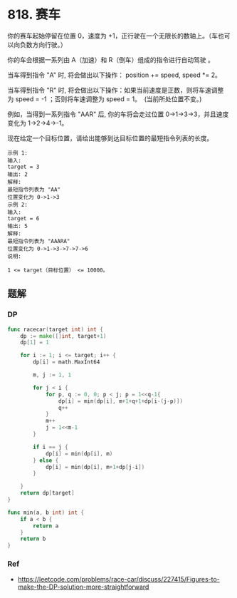 # 818. 赛车

你的赛车起始停留在位置 0，速度为 +1，正行驶在一个无限长的数轴上。（车也可以向负数方向行驶。）

你的车会根据一系列由 A（加速）和 R（倒车）组成的指令进行自动驾驶 。

当车得到指令 "A" 时, 将会做出以下操作： position += speed, speed *= 2。

当车得到指令 "R" 时, 将会做出以下操作：如果当前速度是正数，则将车速调整为 speed = -1 ；否则将车速调整为 speed = 1。  (当前所处位置不变。)

例如，当得到一系列指令 "AAR" 后, 你的车将会走过位置 0->1->3->3，并且速度变化为 1->2->4->-1。

现在给定一个目标位置，请给出能够到达目标位置的最短指令列表的长度。

```
示例 1:
输入:
target = 3
输出: 2
解释:
最短指令列表为 "AA"
位置变化为 0->1->3
示例 2:
输入:
target = 6
输出: 5
解释:
最短指令列表为 "AAARA"
位置变化为 0->1->3->7->7->6
说明:

1 <= target（目标位置） <= 10000。
```

## 题解
### DP

```go
func racecar(target int) int {
    dp := make([]int, target+1)
    dp[1] = 1

    for i := 1; i <= target; i++ {
        dp[i] = math.MaxInt64

        m, j := 1, 1

        for j < i {
            for p, q := 0, 0; p < j; p = 1<<q-1{
                dp[i] = min(dp[i], m+1+q+1+dp[i-(j-p)])
                q++
            }
            m++
            j = 1<<m-1
        }

        if i == j {
            dp[i] = min(dp[i], m)
        } else {
            dp[i] = min(dp[i], m+1+dp[j-i])
        }

    }
    return dp[target]
}

func min(a, b int) int {
    if a < b {
        return a
    }
    return b
}
```

### Ref
- https://leetcode.com/problems/race-car/discuss/227415/Figures-to-make-the-DP-solution-more-straightforward
